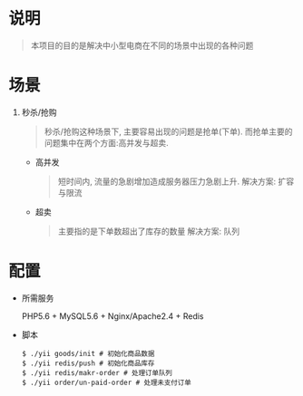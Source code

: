 # 说明

> 本项目的目的是解决中小型电商在不同的场景中出现的各种问题

# 场景

1. 秒杀/抢购
    > 秒杀/抢购这种场景下, 主要容易出现的问题是抢单(下单). 而抢单主要的问题集中在两个方面:高并发与超卖.

    - 高并发
        > 短时间内, 流量的急剧增加造成服务器压力急剧上升.
        解决方案: 扩容与限流

    - 超卖
        > 主要指的是下单数超出了库存的数量
        解决方案: 队列

# 配置

- 所需服务

    PHP5.6 + MySQL5.6 + Nginx/Apache2.4 + Redis

- 脚本

    ```
    $ ./yii goods/init # 初始化商品数据
    $ ./yii redis/push # 初始化商品库存
    $ ./yii redis/makr-order # 处理订单队列
    $ ./yii order/un-paid-order # 处理未支付订单
    ```